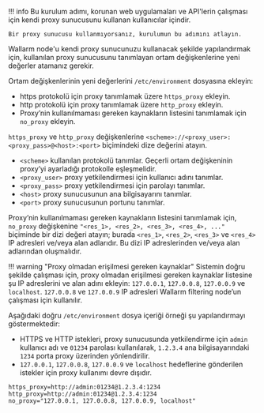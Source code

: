 !!! info
    Bu kurulum adımı, korunan web uygulamaları ve API'lerin çalışması için kendi proxy sunucusunu kullanan kullanıcılar içindir.
    
    Bir proxy sunucusu kullanmıyorsanız, kurulumun bu adımını atlayın.

Wallarm node'u kendi proxy sunucunuzu kullanacak şekilde yapılandırmak için, kullanılan proxy sunucusunu tanımlayan ortam değişkenlerine yeni değerler atamanız gerekir.

Ortam değişkenlerinin yeni değerlerini `/etc/environment` dosyasına ekleyin:
*   https protokolü için proxy tanımlamak üzere `https_proxy` ekleyin.
*   http protokolü için proxy tanımlamak üzere `http_proxy` ekleyin.
*   Proxy’nin kullanılmaması gereken kaynakların listesini tanımlamak için `no_proxy` ekleyin.

`https_proxy` ve `http_proxy` değişkenlerine `<scheme>://<proxy_user>:<proxy_pass>@<host>:<port>` biçimindeki dize değerini atayın.
* `<scheme>` kullanılan protokolü tanımlar. Geçerli ortam değişkeninin proxy’yi ayarladığı protokolle eşleşmelidir.
* `<proxy_user>` proxy yetkilendirmesi için kullanıcı adını tanımlar.
* `<proxy_pass>` proxy yetkilendirmesi için parolayı tanımlar.
* `<host>` proxy sunucusunun ana bilgisayarını tanımlar.
* `<port>` proxy sunucusunun portunu tanımlar.

Proxy’nin kullanılmaması gereken kaynakların listesini tanımlamak için, `no_proxy` değişkenine `"<res_1>, <res_2>, <res_3>, <res_4>, ..."` biçiminde bir dizi değeri atayın; burada `<res_1>`, `<res_2>`, `<res_3>` ve `<res_4>` IP adresleri ve/veya alan adlarıdır. Bu dizi IP adreslerinden ve/veya alan adlarından oluşmalıdır.

!!! warning "Proxy olmadan erişilmesi gereken kaynaklar"
    Sistemin doğru şekilde çalışması için, proxy olmadan erişilmesi gereken kaynaklar listesine şu IP adreslerini ve alan adını ekleyin: `127.0.0.1`, `127.0.0.8`, `127.0.0.9` ve `localhost`.
    `127.0.0.8` ve `127.0.0.9` IP adresleri Wallarm filtering node’un çalışması için kullanılır.

Aşağıdaki doğru `/etc/environment` dosya içeriği örneği şu yapılandırmayı göstermektedir:
*   HTTPS ve HTTP istekleri, proxy sunucusunda yetkilendirme için `admin` kullanıcı adı ve `01234` parolası kullanılarak, `1.2.3.4` ana bilgisayarındaki `1234` porta proxy üzerinden yönlendirilir.
*   `127.0.0.1`, `127.0.0.8`, `127.0.0.9` ve `localhost` hedeflerine gönderilen istekler için proxy kullanımı devre dışıdır.

```
https_proxy=http://admin:01234@1.2.3.4:1234
http_proxy=http://admin:01234@1.2.3.4:1234
no_proxy="127.0.0.1, 127.0.0.8, 127.0.0.9, localhost"
```